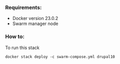 ### Requirements:

- Docker version 23.0.2
- Swarm manager node

### How to:
To run this stack
```
docker stack deploy -c swarm-compose.yml drupal10